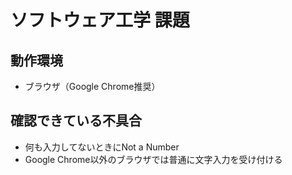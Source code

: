 # ソフトウェア工学 課題

## 動作環境
* ブラウザ（Google Chrome推奨）

## 確認できている不具合
* 何も入力してないときにNot a Number
* Google Chrome以外のブラウザでは普通に文字入力を受け付ける
